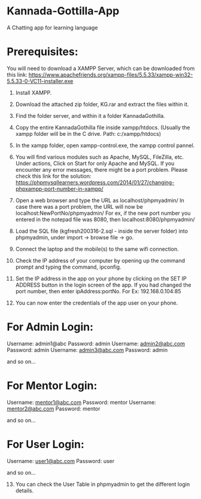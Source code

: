# Kannada-Gottilla-App
A Chatting app for learning language
# Prerequisites: 
 
You will need to download a XAMPP Server, which can be downloaded from this link:
https://www.apachefriends.org/xampp-files/5.5.33/xampp-win32-5.5.33-0-VC11-installer.exe
 
1. Install XAMPP.
 
2. Download the attached zip folder, KG.rar and extract the files within it. 
 
3. Find the folder server, and within it a folder KannadaGothilla.
 
4. Copy the entire KannadaGothilla file inside xampp/htdocs. (Usually the xampp folder will be in the C drive. Path: c:/xampp/htdocs)
 
5. In the xampp folder, open xampp-control.exe, the xampp control pannel.
 
6. You will find various modules such as Apache, MySQL, FileZilla, etc. Under actions, Click on Start for only Apache and MySQL.
If you encounter any error messages, there might be a port problem. Please check this link for the solution: 
https://phpmysqllearners.wordpress.com/2014/01/27/changing-phpxampp-port-number-in-xampp/
7. Open a web browser and type the URL as localhost/phpmyadmin/
In case there was a port problem, the URL will now be localhost:NewPortNo/phpmyadmin/
For ex, if the new port number you entered in the notepad file was 8080, then localhost:8080/phpmyadmin/
 
8. Load the SQL file (kgfresh200316-2.sql - inside the server folder) into phpmyadmin, under import -> browse file -> go.  
 
9. Connect the laptop and the mobile(s) to the same wifi connection. 
 
10. Check the IP address of your computer by opening up the command prompt and typing the command, ipconfig.
 
11. Set the IP address in the app on your phone by clicking on the SET IP ADDRESS button in the login screen of the app. 
If you had changed the port number, then enter ipAddress:portNo. For Ex: 192.168.0.104:85
 
12. You can now enter the credentials of the app user on your phone. 
 
# For Admin Login:
 
Username: admin1@abc Password: admin
Username: admin2@abc.com Password: admin
Username: admin3@abc.com Password: admin
 
and so on... 
 
# For Mentor Login:
 
Username: mentor1@abc.com Password: mentor
Username: mentor2@abc.com Password: mentor
 
and so on...
 
# For User Login: 
 
Username: user1@abc.com Password: user
 
and so on... 

13. You can check the User Table in phpmyadmin to get the different login details.
